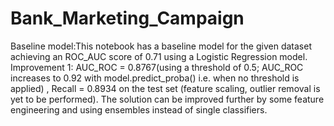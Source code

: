 # Bank_Marketing_Campaign
Baseline model:This notebook has a baseline model for the given dataset achieving an ROC_AUC score of 0.71 using a Logistic Regression model.
Improvement 1: AUC_ROC = 0.8767(using a threshold of 0.5; AUC_ROC increases to 0.92 with model.predict_proba() i.e. when no threshold is applied) , Recall = 0.8934 on the test set (feature scaling, outlier removal is yet to be performed). The solution can be improved further by some feature engineering and using ensembles instead of single classifiers.
